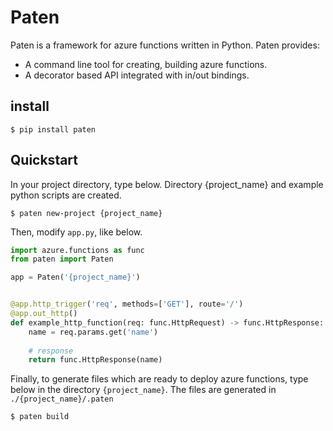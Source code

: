 # Paten

Paten is a framework for azure functions written in Python. Paten provides:

* A command line tool for creating, building azure functions.
* A decorator based API integrated with in/out bindings.

## install

```shell script
$ pip install paten
```

## Quickstart

In your project directory, type below.
Directory {project_name} and example python scripts are created.

```shell script
$ paten new-project {project_name}
```

Then, modify `app.py`, like below.

```python
import azure.functions as func
from paten import Paten

app = Paten('{project_name}')


@app.http_trigger('req', methods=['GET'], route='/')
@app.out_http()
def example_http_function(req: func.HttpRequest) -> func.HttpResponse:
    name = req.params.get('name')
    
    # response
    return func.HttpResponse(name)

```

Finally, to generate files which are ready to deploy azure functions, type below in the directory `{project_name}`.
The files are generated in `./{project_name}/.paten`

```shell script
$ paten build
```
